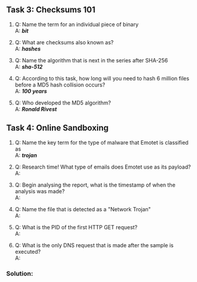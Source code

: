 ## Task 3: Checksums 101 

1. Q: Name the term for an individual piece of binary    
   A: ***bit***
  
2. Q: What are checksums also known as?  
   A: ***hashes***
  
3. Q: Name the algorithm that is next in the series after SHA-256   
   A: ***sha-512***
  
4. Q: According to this task, how long will you need to hash 6 million files before a MD5 hash collision occurs?  
   A: ***100 years***
  
5. Q: Who developed the MD5 algorithm?  
   A: ***Ronald Rivest***
  
## Task 4: Online Sandboxing 

1. Q: Name the key term for the type of malware that Emotet is classified as   
   A: ***trojan***  
  
2. Q: Research time! What type of emails does Emotet use as its payload?  
   A: 
  
3. Q: Begin analysing the report, what is the timestamp of when the analysis was made?  
   A:
  
4. Q: Name the file that is detected as a "Network Trojan"  
   A: 
  
5. Q: What is the PID of the first HTTP GET request?  
   A: 
  
6. Q: What is the only DNS request that is made after the sample is executed?  
   A: 
  
### Solution:


